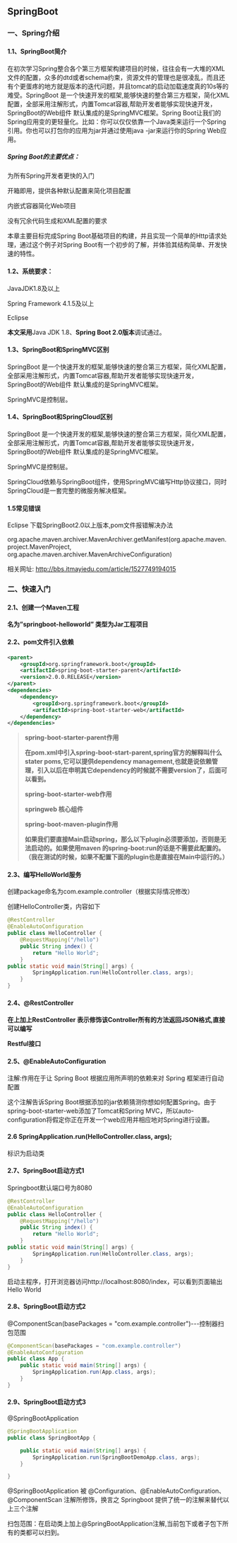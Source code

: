 ## SpringBoot

### **一、Spring介绍**

#### **1.1、SpringBoot简介**

在初次学习Spring整合各个第三方框架构建项目的时候，往往会有一大堆的XML文件的配置，众多的dtd或者schema约束，资源文件的管理也是很凌乱，而且还有个更蛋疼的地方就是版本的迭代问题，并且tomcat的启动加载速度真的10s等的难受。SpringBoot 是一个快速开发的框架,能够快速的整合第三方框架，简化XML配置，全部采用注解形式，内置Tomcat容器,帮助开发者能够实现快速开发，SpringBoot的Web组件 默认集成的是SpringMVC框架。Spring Boot让我们的Spring应用变的更轻量化。比如：你可以仅仅依靠一个Java类来运行一个Spring引用。你也可以打包你的应用为jar并通过使用java -jar来运行你的Spring Web应用。

##### Spring Boot的主要优点：

为所有Spring开发者更快的入门

开箱即用，提供各种默认配置来简化项目配置

内嵌式容器简化Web项目

没有冗余代码生成和XML配置的要求

本章主要目标完成Spring Boot基础项目的构建，并且实现一个简单的Http请求处理，通过这个例子对Spring Boot有一个初步的了解，并体验其结构简单、开发快速的特性。





#### **1.2、系统要求：**

JavaJDK1.8及以上

Spring Framework 4.1.5及以上

Eclipse

**本文采用**Java JDK 1.8、**Spring Boot 2.0版本**调试通过。



#### **1.3、SpringBoot和SpringMVC区别**

SpringBoot 是一个快速开发的框架,能够快速的整合第三方框架，简化XML配置，全部采用注解形式，内置Tomcat容器,帮助开发者能够实现快速开发，SpringBoot的Web组件 默认集成的是SpringMVC框架。

SpringMVC是控制层。





#### **1.4、SpringBoot和SpringCloud区别**

SpringBoot 是一个快速开发的框架,能够快速的整合第三方框架，简化XML配置，全部采用注解形式，内置Tomcat容器,帮助开发者能够实现快速开发，SpringBoot的Web组件 默认集成的是SpringMVC框架。

SpringMVC是控制层。

SpringCloud依赖与SpringBoot组件，使用SpringMVC编写Http协议接口，同时SpringCloud是一套完整的微服务解决框架。



#### **1.5常见错误**

Eclipse 下载SpringBoot2.0以上版本,pom文件报错解决办法

org.apache.maven.archiver.MavenArchiver.getManifest(org.apache.maven.project.MavenProject, org.apache.maven.archiver.MavenArchiveConfiguration)

相关网址: http://bbs.itmayiedu.com/article/1527749194015



### **二、快速入门**



#### **2.1、创建一个Maven工程**

**名为”springboot-helloworld” 类型为Jar工程项目**



#### **2.2、pom文件引入依赖**



```xml
<parent>
    <groupId>org.springframework.boot</groupId>
    <artifactId>spring-boot-starter-parent</artifactId>
    <version>2.0.0.RELEASE</version>
</parent>
<dependencies>
    <dependency>
        <groupId>org.springframework.boot</groupId>
        <artifactId>spring-boot-starter-web</artifactId>
    </dependency>
</dependencies> 
```

> **spring-boot-starter-parent作用**
>
> **在pom.xml中引入spring-boot-start-parent,spring官方的解释叫什么stater poms,它可以提供dependency management,也就是说依赖管理，引入以后在申明其它dependency的时候就不需要version了，后面可以看到。**
>
> **spring-boot-starter-web作用**
>
> **springweb 核心组件**
>
> **spring-boot-maven-plugin作用**
>
>  **如果我们要直接Main启动spring，那么以下plugin必须要添加，否则是无法启动的。如果使用maven 的spring-boot:run的话是不需要此配置的。（我在测试的时候，如果不配置下面的plugin也是直接在Main中运行的。）**



#### **2.3、编写HelloWorld服务**

创建package命名为com.example.controller（根据实际情况修改）

创建HelloController类，内容如下

```java
@RestController
@EnableAutoConfiguration
public class HelloController {
	@RequestMapping("/hello")
	public String index() {
		return "Hello World";
	}	
public static void main(String[] args) {
		SpringApplication.run(HelloController.class, args);
	}
}
```



#### **2.4、@RestController**

**在上加上RestController 表示修饰该Controller所有的方法返回JSON格式,直接可以编写**

**Restful接口**

#### **2.5、@EnableAutoConfiguration**

注解:作用在于让 Spring Boot   根据应用所声明的依赖来对 Spring 框架进行自动配置

这个注解告诉Spring Boot根据添加的jar依赖猜测你想如何配置Spring。由于spring-boot-starter-web添加了Tomcat和Spring MVC，所以auto-configuration将假定你正在开发一个web应用并相应地对Spring进行设置。

#### 2.6 SpringApplication.run(HelloController.class, args);

   标识为启动类

#### **2.7、SpringBoot启动方式1**

Springboot默认端口号为8080

```java
@RestController
@EnableAutoConfiguration
public class HelloController {
	@RequestMapping("/hello")
	public String index() {
		return "Hello World";
	}	
public static void main(String[] args) {
		SpringApplication.run(HelloController.class, args);
	}
}
```





启动主程序，打开浏览器访问http://localhost:8080/index，可以看到页面输出Hello World

#### **2.8、SpringBoot启动方式2**

@ComponentScan(basePackages = "com.example.controller")---控制器扫包范围

```java
@ComponentScan(basePackages = "com.example.controller")
@EnableAutoConfiguration
public class App {
	public static void main(String[] args) {
		SpringApplication.run(App.class, args);
	}
}
```



#### **2.9、SpringBoot启动方式3**

@SpringBootApplication

```java
@SpringBootApplication
public class SpringBootApp {

	public static void main(String[] args) {
		SpringApplication.run(SpringBootDemoApp.class, args);
	}

}
```



@SpringBootApplication 被 @Configuration、@EnableAutoConfiguration、@ComponentScan 注解所修饰，换言之 Springboot 提供了统一的注解来替代以上三个注解

扫包范围：在启动类上加上@SpringBootApplication注解,当前包下或者子包下所有的类都可以扫到。